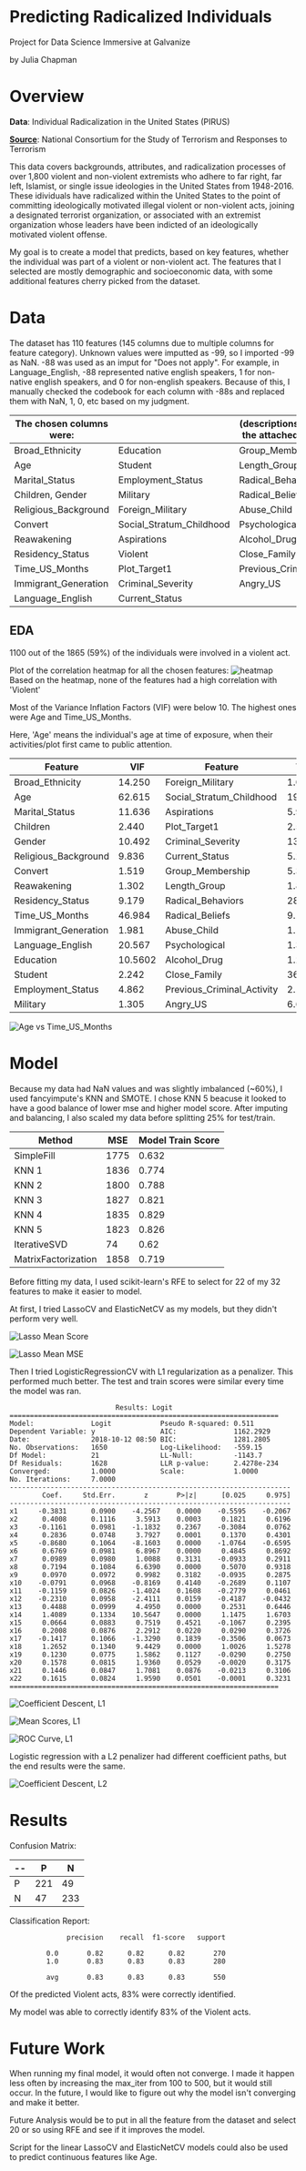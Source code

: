 # Predicting Radicalized Individuals
Project for Data Science Immersive at Galvanize

by Julia Chapman

# Overview
__Data__: Individual Radicalization in the United States (PIRUS)

[__Source__](http://www.start.umd.edu/data-tools/profiles-individual-radicalization-united-states-pirus): National Consortium for the Study of Terrorism and Responses to Terrorism

This data covers backgrounds, attributes, and radicalization processes of over 1,800 violent and non-violent extremists who adhere to far right, far left, Islamist, or single issue ideologies in the United States from 1948-2016. These idividuals have radicalized within the United States to the point of committing ideologically motivated illegal violent or non-violent acts,
joining a designated terrorist organization, or associated with an extremist organization whose leaders have been indicted of an ideologically motivated violent offense.

My goal is to create a model that predicts, based on key features, whether the individual was part of a violent or non-violent act. The features that I selected are mostly demographic and socioeconomic data, with some additional features cherry picked from the dataset.

# Data
The dataset has 110 features (145 columns due to multiple columns for feature category). Unknown values were imputted as -99, so I imported -99 as NaN. -88 was used as an imput for "Does not apply". For example, in Language_English, -88 represented native english speakers, 1 for non-native english speakers, and 0 for non-english speakers. Because of this, I manually checked the codebook for each column with -88s and replaced them with NaN, 1, 0, etc based on my judgment.

The chosen columns were: |   | (descriptions available in the attached codebook)
--- | --- | ---
Broad_Ethnicity | Education | Group_Membership
Age | Student | Length_Group
Marital_Status | Employment_Status | Radical_Behaviors
Children, Gender | Military | Radical_Beliefs
Religious_Background | Foreign_Military | Abuse_Child
Convert | Social_Stratum_Childhood | Psychological
Reawakening | Aspirations | Alcohol_Drug
Residency_Status | Violent | Close_Family
Time_US_Months | Plot_Target1 | Previous_Criminal_Activity
Immigrant_Generation | Criminal_Severity | Angry_US
Language_English | Current_Status |  

## EDA
1100 out of the 1865 (59%) of the individuals were involved in a violent act.

Plot of the correlation heatmap for all the chosen features:
![heatmap](https://github.com/jchapman3773/Capstone-1/blob/master/plots/Correlation_Heatmap.png)
Based on the heatmap, none of the features had a high correlation with 'Violent'

Most of the Variance Inflation Factors (VIF) were below 10. The highest ones were Age and Time_US_Months.

Here, 'Age' means the individual's age at time of exposure, when their activities/plot first came to public attention.

Feature | VIF | Feature | VIF
--- | --- | --- | ---
Broad_Ethnicity | 14.250 | Foreign_Military | 1.037
Age | 62.615| Social_Stratum_Childhood | 19.012
Marital_Status | 11.636 | Aspirations | 5.913
Children | 2.440 | Plot_Target1 | 2.516
Gender | 10.492 | Criminal_Severity | 13.023
Religious_Background | 9.836 | Current_Status | 5.297
Convert | 1.519 | Group_Membership | 5.381
Reawakening | 1.302 | Length_Group | 1.899
Residency_Status | 9.179 | Radical_Behaviors | 28.379
Time_US_Months | 46.984 | Radical_Beliefs | 9.198
Immigrant_Generation | 1.981 | Abuse_Child | 1.195
Language_English | 20.567 | Psychological | 1.362
Education | 10.5602 | Alcohol_Drug | 1.280
Student | 2.242 | Close_Family | 36.276
Employment_Status | 4.862 | Previous_Criminal_Activity | 2.133
Military | 1.305 | Angry_US | 6.608

![Age vs Time_US_Months](https://github.com/jchapman3773/Capstone-1/blob/master/plots/Time_US_Months_vs_Age.png)

# Model
Because my data had NaN values and was slightly imbalanced (~60%), I used fancyimpute's KNN and SMOTE.
I chose KNN 5 beacuse it looked to have a good balance of lower mse and higher model score. After imputing and balancing, I also scaled my data before splitting 25% for test/train.

Method | MSE | Model Train Score
--- | --- | ---
SimpleFill | 1775 | 0.632
KNN 1 | 1836 | 0.774
KNN 2 | 1800 | 0.788
KNN 3 | 1827 | 0.821
KNN 4 | 1835 | 0.829
KNN 5 | 1823 | 0.826
IterativeSVD | 74 | 0.62
MatrixFactorization | 1858 | 0.719

Before fitting my data, I used scikit-learn's RFE to select for 22 of my 32 features to make it easier to model.

At first, I tried LassoCV and ElasticNetCV as my models, but they didn't perform very well.

![Lasso Mean Score](https://github.com/jchapman3773/Capstone-1/blob/master/plots/Lasso_Violent_kfold_mean_scores.png)

![Lasso Mean MSE](https://github.com/jchapman3773/Capstone-1/blob/master/plots/Lasso_Violent_MSE_plot.png)

Then I tried LogisticRegressionCV with L1 regularization as a penalizer. This performed much better.
The test and train scores were similar every time the model was ran.

```
                          Results: Logit
==================================================================
Model:              Logit            Pseudo R-squared: 0.511      
Dependent Variable: y                AIC:              1162.2929  
Date:               2018-10-12 08:50 BIC:              1281.2805  
No. Observations:   1650             Log-Likelihood:   -559.15    
Df Model:           21               LL-Null:          -1143.7    
Df Residuals:       1628             LLR p-value:      2.4278e-234
Converged:          1.0000           Scale:            1.0000     
No. Iterations:     7.0000                                        
---------------------------------------------------------------------
        Coef.     Std.Err.       z       P>|z|      [0.025     0.975]
---------------------------------------------------------------------
x1     -0.3831      0.0900    -4.2567    0.0000    -0.5595    -0.2067
x2      0.4008      0.1116     3.5913    0.0003     0.1821     0.6196
x3     -0.1161      0.0981    -1.1832    0.2367    -0.3084     0.0762
x4      0.2836      0.0748     3.7927    0.0001     0.1370     0.4301
x5     -0.8680      0.1064    -8.1603    0.0000    -1.0764    -0.6595
x6      0.6769      0.0981     6.8967    0.0000     0.4845     0.8692
x7      0.0989      0.0980     1.0088    0.3131    -0.0933     0.2911
x8      0.7194      0.1084     6.6390    0.0000     0.5070     0.9318
x9      0.0970      0.0972     0.9982    0.3182    -0.0935     0.2875
x10    -0.0791      0.0968    -0.8169    0.4140    -0.2689     0.1107
x11    -0.1159      0.0826    -1.4024    0.1608    -0.2779     0.0461
x12    -0.2310      0.0958    -2.4111    0.0159    -0.4187    -0.0432
x13     0.4488      0.0999     4.4950    0.0000     0.2531     0.6446
x14     1.4089      0.1334    10.5647    0.0000     1.1475     1.6703
x15     0.0664      0.0883     0.7519    0.4521    -0.1067     0.2395
x16     0.2008      0.0876     2.2912    0.0220     0.0290     0.3726
x17    -0.1417      0.1066    -1.3290    0.1839    -0.3506     0.0673
x18     1.2652      0.1340     9.4429    0.0000     1.0026     1.5278
x19     0.1230      0.0775     1.5862    0.1127    -0.0290     0.2750
x20     0.1578      0.0815     1.9360    0.0529    -0.0020     0.3175
x21     0.1446      0.0847     1.7081    0.0876    -0.0213     0.3106
x22     0.1615      0.0824     1.9590    0.0501    -0.0001     0.3231
==================================================================

```

![Coefficient Descent, L1](https://github.com/jchapman3773/Capstone-1/blob/master/plot/L1_LogisticRegression_Violent_coefficient_descent.png)

![Mean Scores, L1](https://github.com/jchapman3773/Capstone-1/blob/master/plots/L1_LogisticRegression_Violent_kfold_mean_scores.png)

![ROC Curve, L1](https://github.com/jchapman3773/Capstone-1/blob/master/plots/L1_LogisticRegression_Violent_ROC_curve.png)

Logistic regression with a L2 penalizer had different coefficient paths, but the end results were the same.

![Coefficient Descent, L2](https://github.com/jchapman3773/Capstone-1/blob/master/plots/L2_LogisticRegression_Violent_coefficient_descent.png)


# Results
Confusion Matrix:

-- | P | N
-- | -- | --
P | 221 | 49
N | 47 | 233

Classification Report:
```
              precision    recall  f1-score   support

         0.0       0.82      0.82      0.82       270
         1.0       0.83      0.83      0.83       280

         avg       0.83      0.83      0.83       550
```

Of the predicted Violent acts, 83% were correctly identified.

My model was able to correctly identify 83% of the Violent acts.

# Future Work
When running my final model, it would often not converge. I made it happen less often by increasing the max_iter from 100 to 500, but it would still occur. In the future, I would like to figure out why the model isn't converging and make it better.

Future Analysis would be to put in all the feature from the dataset and select 20 or so using RFE and see if it improves the model.

Script for the linear LassoCV and ElasticNetCV models could also be used to predict continuous features like Age.
